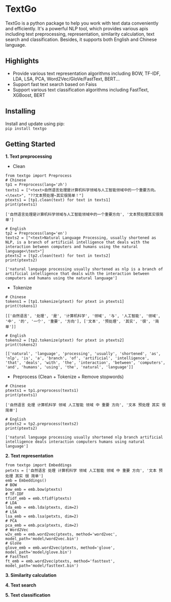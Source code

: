 # TextGo
TextGo is a python package to help you work with text data conveniently and efficiently. It's a powerful NLP tool, which provides various apis including text preprocessing, representation, similarity calculation, text search and classification. Besides, it supports both English and Chinese language.

## Highlights
* Provide various text representation algorithms including BOW, TF-IDF, LDA, LSA, PCA, Word2Vec/GloVe/FastText, BERT...
* Support fast text search based on Faiss
* Support various text classification algorithms including FastText, XGBoost, BERT

## Installing
Install and update using pip:      
`pip install textgo`

## Getting Started
**1. Text preprocessing**
   
* Clean
```
from textgo import Preprocess
# Chinese
tp1 = Preprocess(lang='zh')
texts1 = ["<text>自然语言处理是计算机科学领域与人工智能领域中的一个重要方向。<\text>", "??文本预处理~其实很简单！"]
ptexts1 = [tp1.clean(text) for text in texts1]
print(ptexts1)
```
```['自然语言处理是计算机科学领域与人工智能领域中的一个重要方向', '文本预处理其实很简单']```

```
# English
tp2 = Preprocess(lang='en')
texts2 = ["<text>Natural Language Processing, usually shortened as NLP, is a branch of artificial intelligence that deals with the interaction between computers and humans using the natural language<\text>"]
ptexts2 = [tp2.clean(text) for text in texts2]
print(ptexts2)
```
```['natural language processing usually shortened as nlp is a branch of artificial intelligence that deals with the interaction between computers and humans using the natural language']```

* Tokenize
```
# Chinese
tokens1 = [tp1.tokenize(ptext) for ptext in ptexts1]
print(tokens1)
```
```[['自然语言', '处理', '是', '计算机科学', '领域', '与', '人工智能', '领域', '中', '的', '一个', '重要', '方向'], ['文本', '预处理', '其实', '很', '简单']]```

```
# English
tokens2 = [tp2.tokenize(ptext) for ptext in ptexts2]
print(tokens2)
```
```[['natural', 'language', 'processing', 'usually', 'shortened', 'as', 'nlp', 'is', 'a', 'branch', 'of', 'artificial', 'intelligence', 'that', 'deals', 'with', 'the', 'interaction', 'between', 'computers', 'and', 'humans', 'using', 'the', 'natural', 'language']]```

* Preprocess (Clean + Tokenize + Remove stopwords)
```
# Chinese
ptexts1 = tp1.preprocess(texts1)
print(ptexts1)
```
```['自然语言 处理 计算机科学 领域 人工智能 领域 中 重要 方向', '文本 预处理 其实 很 简单']```

```
# English
ptexts2 = tp2.preprocess(texts2)
print(ptexts2)
```
```['natural language processing usually shortened nlp branch artificial intelligence deals interaction computers humans using natural language']```

**2. Text representation**
```
from textgo import Embeddings
petxts = ['自然语言 处理 计算机科学 领域 人工智能 领域 中 重要 方向', '文本 预处理 其实 很 简单']
emb = Embeddings()
# BOW
bow_emb = emb.bow(ptexts)
# TF-IDF
tfidf_emb = emb.tfidf(ptexts)
# LDA
lda_emb = emb.lda(ptexts, dim=2)
# LSA
lsa_emb = emb.lsa(petxts, dim=2)
# PCA
pca_emb = emb.pca(ptexts, dim=2)
# Word2Vec
w2v_emb = emb.word2vec(ptexts, method='word2vec', model_path='model/word2vec.bin')
# GloVe
glove_emb = emb.word2vec(ptexts, method='glove', model_path='model/glove.bin')
# FastText
ft_emb = emb.word2vec(ptexts, method='fasttext', model_path='model/fasttext.bin')

```

**3. Similarity calculation**

**4. Text search**   

**5. Text classification**
  
